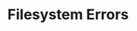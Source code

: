 ---
sidebar_position: 6
title: "Filesystem Errors"
sidebar_label: "Filesystem Errors"
description: "Fix storage and filesystem problems in Debian systems - repair disk errors, resolve filesystem corruption, fix mounting issues, and restore data integrity."
keywords:
  - "debian filesystem errors"
  - "disk errors"
  - "filesystem corruption"
  - "storage problems"
  - "data integrity"
tags:
  - debian
  - filesystem-errors
  - disk-errors
  - filesystem-corruption
  - storage-troubleshooting
slug: /linux/debian/troubleshooting/filesystem-errors
---